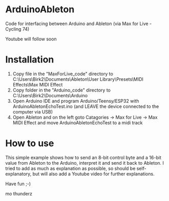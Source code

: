 # ArduinoAbleton
Code for interfacing between Arduino and Ableton (via Max for Live - Cycling 74)

Youtube will follow soon

# Installation
1) Copy file in the "MaxForLive_code" directory to C:\Users\Birk2\Documents\Ableton\User Library\Presets\MIDI Effects\Max MIDI Effect
2) Copy folder in the "Arduino_code" directory to C:\Users\Birk2\Documents\Arduino
3) Open Arduino IDE and program Arduino/Teensy/ESP32 with ArduinoAbletonEchoTest.ino (and LEAVE the device connected to the computer via USB)
4) Open Ableton and on the left goto Catagories -> Max for Live -> Max MIDI Effect and move ArduinoAbletonEchoTest to a midi track

# How to use
This simple example shows how to send an 8-bit control byte and a 16-bit value from Ableton to the Arduino, interpret it and send it back to Ableton. I tried to add as much as explanation as possible, so should be self-explanatory, but will also add a Youtube video for further explanations.

Have fun ;-)

mo thunderz
